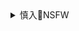 <details><summary>慎入🔞NSFW</summary>

Not Safe For Work
![](https://upload.wikimedia.org/wikipedia/commons/thumb/d/d3/Biohazard_Symbol_Specification.png/210px-Biohazard_Symbol_Specification.png)

<details><summary><b>风险自理Use At Your Own Risk🈲</summary>

`EWf9aZOU8AARQpE (1027×746)`<br>
![](https://pbs.twimg.com/media/EWf9aZOU8AARQpE?format=jpg&name=orig)
</details>
</details>
